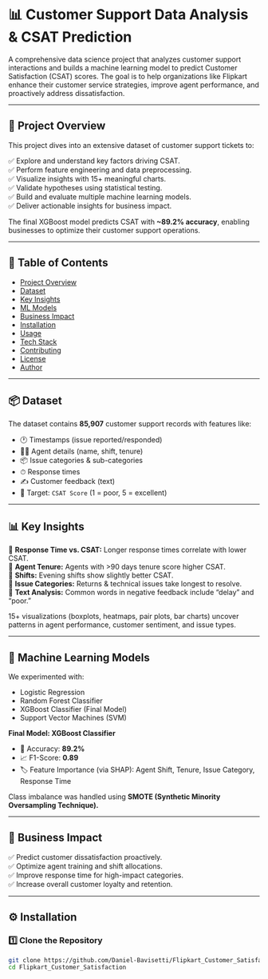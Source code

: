 # 📊 Customer Support Data Analysis & CSAT Prediction

A comprehensive data science project that analyzes customer support interactions and builds a machine learning model to predict Customer Satisfaction (CSAT) scores. The goal is to help organizations like Flipkart enhance their customer service strategies, improve agent performance, and proactively address dissatisfaction.  

---

## 🚀 Project Overview

This project dives into an extensive dataset of customer support tickets to:  

✅ Explore and understand key factors driving CSAT.  
✅ Perform feature engineering and data preprocessing.  
✅ Visualize insights with 15+ meaningful charts.  
✅ Validate hypotheses using statistical testing.  
✅ Build and evaluate multiple machine learning models.  
✅ Deliver actionable insights for business impact.  

The final XGBoost model predicts CSAT with **~89.2% accuracy**, enabling businesses to optimize their customer support operations.

---

## 📂 Table of Contents

- [Project Overview](#-project-overview)  
- [Dataset](#-dataset)  
- [Key Insights](#-key-insights)  
- [ML Models](#-machine-learning-models)  
- [Business Impact](#-business-impact)  
- [Installation](#-installation)  
- [Usage](#-usage)  
- [Tech Stack](#-tech-stack)  
- [Contributing](#-contributing)  
- [License](#-license)  
- [Author](#-author)  

---

## 📦 Dataset

The dataset contains **85,907** customer support records with features like:  

- 🕐 Timestamps (issue reported/responded)  
- 🧑‍💻 Agent details (name, shift, tenure)  
- 📦 Issue categories & sub-categories  
- ⏱ Response times  
- ✍️ Customer feedback (text)  
- 🎯 Target: `CSAT Score` (1 = poor, 5 = excellent)  

---

## 📊 Key Insights

🔹 **Response Time vs. CSAT:** Longer response times correlate with lower CSAT.  
🔹 **Agent Tenure:** Agents with >90 days tenure score higher CSAT.  
🔹 **Shifts:** Evening shifts show slightly better CSAT.  
🔹 **Issue Categories:** Returns & technical issues take longest to resolve.  
🔹 **Text Analysis:** Common words in negative feedback include “delay” and “poor.”  

15+ visualizations (boxplots, heatmaps, pair plots, bar charts) uncover patterns in agent performance, customer sentiment, and issue types.

---

## 🤖 Machine Learning Models

We experimented with:  

- Logistic Regression  
- Random Forest Classifier  
- XGBoost Classifier (Final Model)  
- Support Vector Machines (SVM)  

**Final Model: XGBoost Classifier**  
- 🎯 Accuracy: **89.2%**  
- 📈 F1-Score: **0.89**  
- 🏷 Feature Importance (via SHAP): Agent Shift, Tenure, Issue Category, Response Time  

Class imbalance was handled using **SMOTE (Synthetic Minority Oversampling Technique).**

---

## 💼 Business Impact

✅ Predict customer dissatisfaction proactively.  
✅ Optimize agent training and shift allocations.  
✅ Improve response time for high-impact categories.  
✅ Increase overall customer loyalty and retention.  

---

## ⚙️ Installation

### 1️⃣ Clone the Repository
```bash
git clone https://github.com/Daniel-Bavisetti/Flipkart_Customer_Satisfaction.git
cd Flipkart_Customer_Satisfaction
